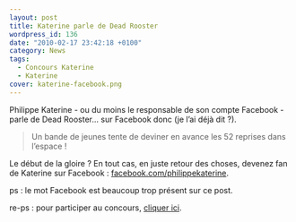 ```yaml
---
layout: post
title: Katerine parle de Dead Rooster
wordpress_id: 136
date: "2010-02-17 23:42:18 +0100"
category: News
tags:
  - Concours Katerine
  - Katerine
cover: katerine-facebook.png
---
```


Philippe Katerine - ou du moins le responsable de son compte Facebook - parle de
Dead Rooster… sur Facebook donc (je l’ai déjà dit ?).

> Un bande de jeunes tente de deviner en avance les 52 reprises dans l’espace !

Le début de la gloire ? En tout cas, en juste retour des choses, devenez fan de
Katerine sur Facebook : [facebook.com/philippekaterine][1].

ps : le mot Facebook est beaucoup trop présent sur ce post.

re-ps : pour participer au concours, [cliquer ici][i1].

[i1]: https://www.deadrooster.org/concours-katerine-francis-et-ses-peintres/
[1]: https://www.facebook.com/philippekaterine/posts/326676632800
